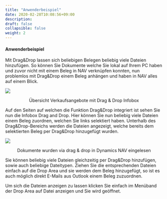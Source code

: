 ```yaml
---
title: "Anwenderbeispiel"
date: 2020-02-28T10:08:56+09:00
description: 
draft: false
collapsible: false
weight: 2
---
```


#### Anwenderbeispiel

Mit Drag&Drop lassen sich beliebigen Belegen beliebig viele Dateien hinzufügen. So können Sie Dokumente welche Sie lokal auf Ihrem PC haben und zuvor nicht mit einem Beleg in NAV verknüpfen konnten, nun problemlos mit Drag&Drop einem Beleg anhängen und haben in NAV alles auf einem Blick.

![](/images/connectornav/dragdrop/beispiel1.png)<center>Übersicht Verkaufsangebote mit Drag & Drop Infobox</center>

Auf den Seiten auf welchen die Funktion Drag&Drop integriert ist sehen Sie nun die Infobox Drag and Drop. Hier können Sie nun beliebig viele Dateien einem Beleg zuordnen, welchen Sie links selektiert haben. Unterhalb des Drag&Drop-Bereichs werden die Dateien angezeigt, welche bereits dem selektierten Beleg per Drag&Drop hinzugefügt wurden.

![](/images/connectornav/dragdrop/beispiel2.png)<center>Dokumente wurden via drag & drop in Dynamics NAV eingelesen</center>

Sie können beliebig viele Dateien gleichzeitig per Drag&Drop hinzufügen, sowie auch beliebige Dateitypen. Ziehen Sie die entsprechenden Dateien einfach auf die Drop Area und sie werden dem Beleg hinzugefügt, so ist es auch möglich direkt E-Mails aus Outlook einem Beleg zuzuordnen.

Um sich die Dateien anzeigen zu lassen klicken Sie einfach im Menüband der Drop Area auf Datei anzeigen und Sie wird geöffnet.
